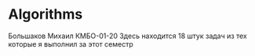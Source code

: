 # Algorithms
Большаков Михаил КМБО-01-20
Здесь находится 18 штук задач из тех которые я выполнил за этот семестр
